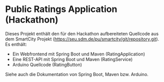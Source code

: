 # Public Ratings Application (Hackathon)

Dieses Projekt enthält den für den Hackathon aufbereiteten Quellcode aus dem SmartCity Projekt (https://seu.sdm.de/pu/smartcity/git/repository.git). Es enthält:
- Ein Webfrontend mit Spring Boot und Maven (RatingApplication)
- Eine REST-API mit Spring Boot und Maven (RatingService)
- Arduino Quellcode (RatingButton)

Siehe auch die Dokumentation von Spring Boot, Maven bzw. Arduino.
